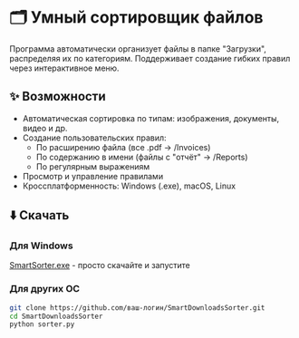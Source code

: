 # 🗂️ Умный сортировщик файлов

Программа автоматически организует файлы в папке "Загрузки", распределяя их по категориям. 
Поддерживает создание гибких правил через интерактивное меню.

## ✨ Возможности
- Автоматическая сортировка по типам: изображения, документы, видео и др.
- Создание пользовательских правил:
  - По расширению файла (все .pdf → /Invoices)
  - По содержанию в имени (файлы с "отчёт" → /Reports)
  - По регулярным выражениям
- Просмотр и управление правилами
- Кроссплатформенность: Windows (.exe), macOS, Linux

## ⬇️ Скачать
### Для Windows
[SmartSorter.exe](https://github.com/Black12341212/SmartDownloadsSorter/archive/refs/heads/main.zip) - просто скачайте и запустите

### Для других ОС
```bash
git clone https://github.com/ваш-логин/SmartDownloadsSorter.git
cd SmartDownloadsSorter
python sorter.py
